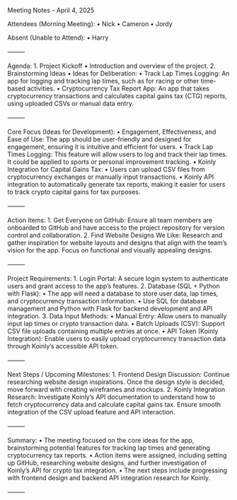 Meeting Notes - April 4, 2025

Attendees (Morning Meeting):
	•	Nick
	•	Cameron
	•	Jordy

Absent (Unable to Attend):
	•	Harry

⸻

Agenda:
	1.	Project Kickoff
	•	Introduction and overview of the project.
	2.	Brainstorming Ideas
	•	Ideas for Deliberation:
	•	Track Lap Times Logging: An app for logging and tracking lap times, such as for racing or other time-based activities.
	•	Cryptocurrency Tax Report App: An app that takes cryptocurrency transactions and calculates capital gains tax (CTG) reports, using uploaded CSVs or manual data entry.

⸻

Core Focus (Ideas for Development):
	•	Engagement, Effectiveness, and Ease of Use:
The app should be user-friendly and designed for engagement, ensuring it is intuitive and efficient for users.
	•	Track Lap Times Logging:
This feature will allow users to log and track their lap times. It could be applied to sports or personal improvement tracking.
	•	Koinly Integration for Capital Gains Tax:
	•	Users can upload CSV files from cryptocurrency exchanges or manually input transactions.
	•	Koinly API integration to automatically generate tax reports, making it easier for users to track crypto capital gains for tax purposes.

⸻

Action Items:
	1.	Get Everyone on GitHub:
Ensure all team members are onboarded to GitHub and have access to the project repository for version control and collaboration.
	2.	Find Website Designs We Like:
Research and gather inspiration for website layouts and designs that align with the team’s vision for the app. Focus on functional and visually appealing designs.

⸻

Project Requirements:
	1.	Login Portal:
A secure login system to authenticate users and grant access to the app’s features.
	2.	Database (SQL + Python with Flask):
	•	The app will need a database to store user data, lap times, and cryptocurrency transaction information.
	•	Use SQL for database management and Python with Flask for backend development and API integration.
	3.	Data Input Methods:
	•	Manual Entry: Allow users to manually input lap times or crypto transaction data.
	•	Batch Uploads (CSV): Support CSV file uploads containing multiple entries at once.
	•	API Token (Koinly Integration): Enable users to easily upload cryptocurrency transaction data through Koinly’s accessible API token.

⸻

Next Steps / Upcoming Milestones:
	1.	Frontend Design Discussion:
Continue researching website design inspirations. Once the design style is decided, move forward with creating wireframes and mockups.
	2.	Koinly Integration Research:
Investigate Koinly’s API documentation to understand how to fetch cryptocurrency data and calculate capital gains tax. Ensure smooth integration of the CSV upload feature and API interaction.

⸻

Summary:
	•	The meeting focused on the core ideas for the app, brainstorming potential features for tracking lap times and generating cryptocurrency tax reports.
	•	Action items were assigned, including setting up GitHub, researching website designs, and further investigation of Koinly’s API for crypto tax integration.
	•	The next steps include progressing with frontend design and backend API integration research for Koinly.

⸻